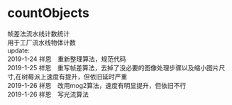 # countObjects  
  帧差法流水线计数统计   
  用于工厂流水线物体计数   
  update:    
  2019-1-24 祥恩　重新整理算法，规范代码   
  2019-1-25 祥恩　重写帧差算法，去掉了没必要的图像处理步骤以及缩小图片尺寸,在树莓派上速度有提升，但依旧延时严重     
  2019-1-26 祥恩　改用mog2算法，速度有明显提升，但依旧不行    
  2019-1-26 祥恩　写光流算法     
